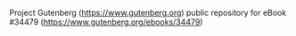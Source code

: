Project Gutenberg (https://www.gutenberg.org) public repository for eBook #34479 (https://www.gutenberg.org/ebooks/34479)
